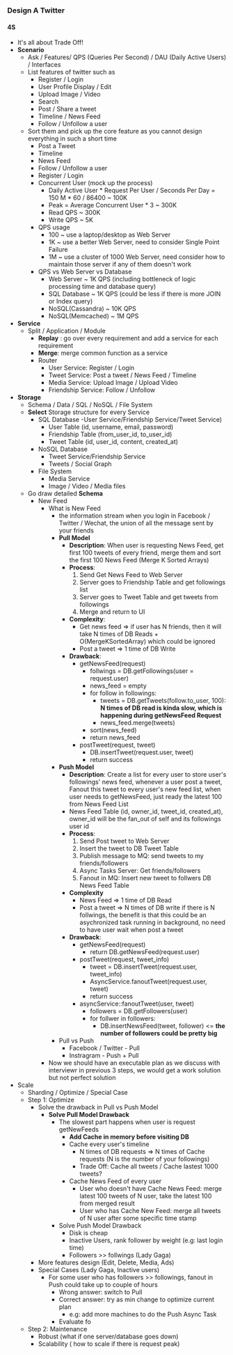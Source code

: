 ### Design A Twitter
#### 4S
- It's all about Trade Off!
- **Scenario**
	- Ask / Features/ QPS (Queries Per Second) / DAU (Daily Active Users) / Interfaces
	- List features of twitter such as
		- Register / Login
		- User Profile Display / Edit
		- Upload Image / Video
		- Search
		- Post / Share a tweet
		- Timeline / News Feed
		- Follow / Unfollow a user
	- Sort them and pick up the core feature as you cannot design everything in such a short time
		- Post a Tweet
		- Timeline
		- News Feed
		- Follow / Unfollow a user
		- Register / Login
		- Concurrent User (mock up the process)
			- Daily Active User * Request Per User / Seconds Per Day = 150 M * 60 / 86400 ~ 100K
			- Peak = Average Concurrent User * 3 ~ 300K
			- Read QPS ~ 300K
			- Write QPS ~ 5K
		- QPS usage
			- 100 ~ use a laptop/desktop as Web Server
			- 1K ~ use a better Web Server, need to consider Single Point Failure
			- 1M ~ use a cluster of 1000 Web Server, need consider how to maintain those server if any of them doesn't work
		- QPS vs Web Server vs Database
			- Web Server ~ 1K QPS (including bottleneck of logic processing time and database query)
			- SQL Database ~ 1K QPS (could be less if there is more JOIN or Index query)
			- NoSQL(Cassandra) ~ 10K QPS
			- NoSQL(Memcached) ~ 1M QPS
- **Service**
	- Split / Application / Module
		- **Replay** : go over every requirement and add a service for each requirement
		- **Merge**: merge common function as a service
		- Router
			- User Service: Register / Login
			- Tweet Service: Post a tweet / News Feed / Timeline
			- Media Service: Upload Image / Upload Video
			- Friendship Service: Follow / Unfollow
- **Storage**
	- Schema / Data / SQL / NoSQL / File System
	- **Select** Storage structure for every Service
		- SQL Database
			-User Service/Friendship Service/Tweet Service)
			- User Table (id, username, email, password)
			- Friendship Table (from_user_id<FK>, to_user_id<FK>)
			- Tweet Table (id, user_id<FK>, content, created_at)
		- NoSQL Database
			- Tweet Service/Friendship Service
			- Tweets / Social Graph
		- File System
			- Media Service
			- Image / Video / Media files 
	- Go draw detailed **Schema**
		- New Feed
			- What is New Feed
				- the information stream when you login in Facebook / Twitter / Wechat, the union of all the message sent by your friends
				- **Pull Model**
					- **Description**: When user is requesting News Feed, get first 100 tweets of every friend, merge them and sort the first 100 News Feed (Merge K Sorted Arrays)
					- **Process**:
						1. Send Get News Feed to Web Server
						2. Server goes to Friendship Table and get followings list
						3. Server goes to Tweet Table and get tweets from followings
						4. Merge and return to UI
					- **Complexity**: 
						- Get news feed => if user has N friends, then it will take N times of DB Reads + O(MergeKSortedArray) which could be ignored
						- Post a tweet => 1 time of DB Write
					- **Drawback**:
						- getNewsFeed(request)
							- follwings = DB.getFollowings(user = request.user)
							- news_feed = empty
							- for follow in followings:
								- tweets = DB.getTweets(follow.to_user, 100): **N times of DB read is kinda slow, which is happening during getNewsFeed Request**
								- news_feed.merge(tweets)
							- sort(news_feed)
							- return news_feed
						- postTweet(request, tweet)
							- DB.insertTweet(request.user, tweet)
							- return success
				- **Push Model**
					- **Description**: Create a list for every user to store user's followings' news feed, whenever a user post a tweet, Fanout this tweet to every user's new feed list, when user needs to getNewsFeed, just ready the latest 100 from News Feed List
					- News Feed Table (id, owner_id<FK>, tweet_id<FK>, created_at), owner_id will be the fan_out of self and its followings user id
					- **Process**:
						1. Send Post tweet to Web Server
						2. Insert the tweet to DB Tweet Table
						3. Publish message to MQ: send tweets to my friends/followers
						4. Async Tasks Server: Get friends/followers
						5. Fanout in MQ: Insert new tweet to follwers DB News Feed Table
					- **Complexity**
						- News Feed => 1 time of DB Read
						- Post a tweet => N times of DB write if there is N follwings, the benefit is that this could be an asychronized task running in background, no need to have user wait when post a tweet
					- **Drawback**:
						- getNewsFeed(request)
							- return DB.getNewsFeed(request.user)
						- postTweet(request, tweet_info)
							- tweet = DB.insertTweet(request.user, tweet_info)
							- AsyncService.fanoutTweet(request.user, tweet)
							- return success
						- asyncService::fanoutTweet(user, tweet)
							- followers = DB.getFollowers(user)
							- for follwer in followers:
								- DB.insertNewsFeed(tweet, follower)	<= **the number of followers could be pretty big**
				- Pull vs Push
					- Facebook / Twitter - Pull
					- Instragram - Push + Pull
			- Now we should have an executable plan as we discuss with interviewr in previous 3 steps, we would get a work solution but not perfect solution
- Scale
	- Sharding / Optimize / Special Case
	- Step 1: Optimize
		- Solve the drawback in Pull vs Push Model
			- **Solve Pull Model Drawback**
				- The slowest part happens when user is request getNewFeeds
					- **Add Cache in memory before visiting DB**
					- Cache every user's timeline
						- N times of DB requests => N times of Cache requests (N is the number of your followings)
						- Trade Off: Cache all tweets / Cache lastest 1000 tweets?
					- Cache News Feed of every user
						- User who doesn't have Cache News Feed: merge latest 100 tweets of N user, take the latest 100 from merged result
						- User who has Cache New Feed: merge all tweets of N user after some specific time stamp
				- Solve Push Model Drawback
					- Disk is cheap
					- Inactive Users, rank follower by weight (e.g: last login time)
					- Followers >> follwings (Lady Gaga)
		- More features design (Edit, Delete, Media, Ads)
		- Special Cases (Lady Gaga, Inactive users)
			- For some user who has followers >> followings, fanout in Push could take up to couple of hours
				- Wrong answer: switch to Pull
				- Correct answer: try as min change to optimize current plan
					- e.g: add more machines to do the Push Async Task
				- Evaluate fo
	- Step 2: Maintenance
		- Robust (what if one server/database goes down)
		- Scalability ( how to scale if there is request peak)

<!--stackedit_data:
eyJoaXN0b3J5IjpbLTEwMzQ4MjQxNzcsLTE0ODg0NDg4MzgsLT
M2ODExOTU5OSwtODEwMzA1OTM1LC0yMDg4NzQ2NjEyXX0=
-->